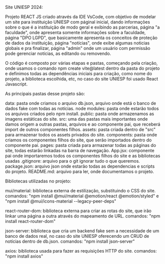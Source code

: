 Site UNIESP 2024:

Projeto REACT JS criado através da IDE VsCode, com objetivo de modelar um site para instituição UNIESP
com páginal inicial, dando informações sobre o que é a instituição de modo geral e exibindo as parcerias,
página "a faculdade", onde apresenta somente informações sobre a faculdade, página "DPO LGPD", que basicamente
apresenta os conceitos de proteção de dados da instituição, página "notícias", onde exibe algumas noticias globais
e pra finalizar, página "admin" onde um usuário com permissão pode gerenciar notícias, as editando ou removendo.

O código é composto por várias etapas e pastas, começando pela criação, onde usamos o comando npm create vite@latest
dentro da pasta do projeto e definimos todas as dependências iniciais para criação, como nome do projeto, a biblioteca
escolhida, etc, no caso do site UNIESP foi usado React Javascript.

As principais pastas desse projeto são:

data: pasta onde criamos o arquivo db.json, arquivo onde está o banco de dados fake com todas as notícias.
node modules: pasta onde estarão todos os arquivos criados pelo npm install.
public: pasta onde armazenamos as imagens estáticas do site.
src: uma das pastas mais importantes onde damos origem a outras pastas, arquivos e ao componente pai, que receberá
import de outros componentes filhos.
assets: pasta criada dentro de "src" para armazenar todos os assets privados do site.
components: pasta onde criamos os componentes filhos do site, que serão importados dentro do componente pai.
pages: pasta criada para armazenar todas as páginas do site, todas estarão linkadas na barra de navegação.
App.jsx: componente pai onde importaremos todos os componentes filhos do site e as bibliotecas usadas
.gitignore: arquivo para o git ignorar tudo o que queremos.
package.json: arquivo json onde estarão todas as dependencias e scripts do projeto.
README.md: arquivo para ler, onde documentamos o projeto.

Bibliotecas utilizadas no projeto:

mui/material: biblioteca externa de estilização, substituindo o CSS do site.
comandos: "npm install @mui/material @emotion/react @emotion/styled" e "npm install @mui/icons-material --legacy-peer-deps"

react-router-dom: biblioteca externa para criar as rotas do site, que irão linkar uma página a outra através do
mapeamento de URL.
comandos: "npm install react-router-dom"

json-server: biblioteca que cria um backend fake sem a necessidade de um banco de dados real, no caso do site UNIESP
oferecendo um CRUD de notícias dentro de db.json.
comandos: "npm install json-server"

axios: biblioteca usada para fazer as requisições HTTP do site.
comandos: "npm install axios"
